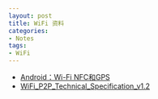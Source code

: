 ```yaml
---
layout: post
title: WiFi 资料
categories:
- Notes
tags:
- WiFi
---
```



 - [Android：Wi-Fi NFC和GPS][1]
 - [WiFi_P2P_Technical_Specification_v1.2][2]




[1]: /pdf/wifi/Android%EF%BC%9AWi-Fi%20NFC%E5%92%8CGPS.pdf
[2]: /pdf/wifi/WiFi_P2P_Technical_Specification_v1.2.pdf